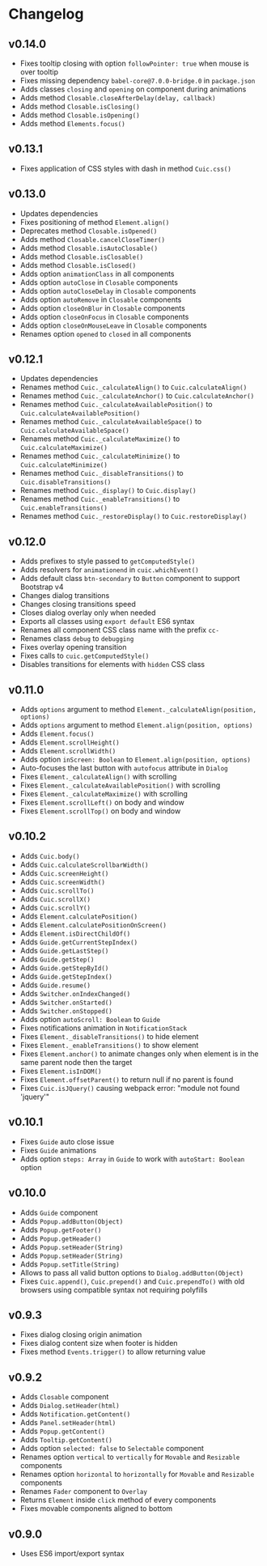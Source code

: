 # Changelog

## v0.14.0
- Fixes tooltip closing with option `followPointer: true` when mouse is over tooltip
- Fixes missing dependency `babel-core@7.0.0-bridge.0` in `package.json`
- Adds classes `closing` and `opening` on component during animations
- Adds method `Closable.closeAfterDelay(delay, callback)`
- Adds method `Closable.isClosing()`
- Adds method `Closable.isOpening()`
- Adds method `Elements.focus()`

## v0.13.1
- Fixes application of CSS styles with dash in method `Cuic.css()`

## v0.13.0
- Updates dependencies
- Fixes positioning of method `Element.align()`
- Deprecates method `Closable.isOpened()`
- Adds method `Closable.cancelCloseTimer()`
- Adds method `Closable.isAutoClosable()`
- Adds method `Closable.isClosable()`
- Adds method `Closable.isClosed()`
- Adds option `animationClass` in all components
- Adds option `autoClose` in `Closable` components
- Adds option `autoCloseDelay` in `Closable` components
- Adds option `autoRemove` in `Closable` components
- Adds option `closeOnBlur` in `Closable` components
- Adds option `closeOnFocus` in `Closable` components
- Adds option `closeOnMouseLeave` in `Closable` components
- Renames option `opened` to `closed` in all components

## v0.12.1
- Updates dependencies
- Renames method `Cuic._calculateAlign()` to `Cuic.calculateAlign()`
- Renames method `Cuic._calculateAnchor()` to `Cuic.calculateAnchor()`
- Renames method `Cuic._calculateAvailablePosition()` to `Cuic.calculateAvailablePosition()`
- Renames method `Cuic._calculateAvailableSpace()` to `Cuic.calculateAvailableSpace()`
- Renames method `Cuic._calculateMaximize()` to `Cuic.calculateMaximize()`
- Renames method `Cuic._calculateMinimize()` to `Cuic.calculateMinimize()`
- Renames method `Cuic._disableTransitions()` to `Cuic.disableTransitions()`
- Renames method `Cuic._display()` to `Cuic.display()`
- Renames method `Cuic._enableTransitions()` to `Cuic.enableTransitions()`
- Renames method `Cuic._restoreDisplay()` to `Cuic.restoreDisplay()`

## v0.12.0
- Adds prefixes to style passed to `getComputedStyle()`
- Adds resolvers for `animationend` in `cuic.whichEvent()`
- Adds default class `btn-secondary` to `Button` component to support Bootstrap v4
- Changes dialog transitions
- Changes closing transitions speed
- Closes dialog overlay only when needed
- Exports all classes using `export default` ES6 syntax
- Renames all component CSS class name with the prefix `cc-`
- Renames class `debug` to `debugging`
- Fixes overlay opening transition
- Fixes calls to `cuic.getComputedStyle()`
- Disables transitions for elements with `hidden` CSS class

## v0.11.0
- Adds `options` argument to method `Element._calculateAlign(position, options)`
- Adds `options` argument to method `Element.align(position, options)`
- Adds `Element.focus()`
- Adds `Element.scrollHeight()`
- Adds `Element.scrollWidth()`
- Adds option `inScreen: Boolean` to `Element.align(position, options)`
- Auto-focuses the last button with `autofocus` attribute in `Dialog`
- Fixes `Element._calculateAlign()` with scrolling
- Fixes `Element._calculateAvailablePosition()` with scrolling
- Fixes `Element._calculateMaximize()` with scrolling
- Fixes `Element.scrollLeft()` on body and window
- Fixes `Element.scrollTop()` on body and window

## v0.10.2
- Adds `Cuic.body()`
- Adds `Cuic.calculateScrollbarWidth()`
- Adds `Cuic.screenHeight()`
- Adds `Cuic.screenWidth()`
- Adds `Cuic.scrollTo()`
- Adds `Cuic.scrollX()`
- Adds `Cuic.scrollY()`
- Adds `Element.calculatePosition()`
- Adds `Element.calculatePositionOnScreen()`
- Adds `Element.isDirectChildOf()`
- Adds `Guide.getCurrentStepIndex()`
- Adds `Guide.getLastStep()`
- Adds `Guide.getStep()`
- Adds `Guide.getStepById()`
- Adds `Guide.getStepIndex()`
- Adds `Guide.resume()`
- Adds `Switcher.onIndexChanged()`
- Adds `Switcher.onStarted()`
- Adds `Switcher.onStopped()`
- Adds option `autoScroll: Boolean` to `Guide`
- Fixes notifications animation in `NotificationStack`
- Fixes `Element._disableTransitions()` to hide element
- Fixes `Element._enableTransitions()` to show element
- Fixes `Element.anchor()` to animate changes only when element is in the same parent node then the target
- Fixes `Element.isInDOM()`
- Fixes `Element.offsetParent()` to return null if no parent is found
- Fixes `Cuic.isJQuery()` causing webpack error: "module not found 'jquery'"

## v0.10.1
- Fixes `Guide` auto close issue
- Fixes `Guide` animations
- Adds option `steps: Array` in `Guide` to work with `autoStart: Boolean` option

## v0.10.0
- Adds `Guide` component
- Adds `Popup.addButton(Object)`
- Adds `Popup.getFooter()`
- Adds `Popup.getHeader()`
- Adds `Popup.setHeader(String)`
- Adds `Popup.setHeader(String)`
- Adds `Popup.setTitle(String)`
- Allows to pass all valid button options to `Dialog.addButton(Object)` 
- Fixes `Cuic.append()`, `Cuic.prepend()` and `Cuic.prependTo()` with old browsers using compatible syntax not requiring polyfills

## v0.9.3
- Fixes dialog closing origin animation
- Fixes dialog content size when footer is hidden
- Fixes method `Events.trigger()` to allow returning value

## v0.9.2
- Adds `Closable` component
- Adds `Dialog.setHeader(html)`
- Adds `Notification.getContent()`
- Adds `Panel.setHeader(html)`
- Adds `Popup.getContent()`
- Adds `Tooltip.getContent()`
- Adds option `selected: false` to `Selectable` component
- Renames option `vertical` to `vertically` for `Movable` and `Resizable` components
- Renames option `horizontal` to `horizontally` for `Movable` and `Resizable` components
- Renames `Fader` component to `Overlay`
- Returns `Element` inside `click` method of every components
- Fixes movable components aligned to bottom

## v0.9.0
- Uses ES6 import/export syntax
